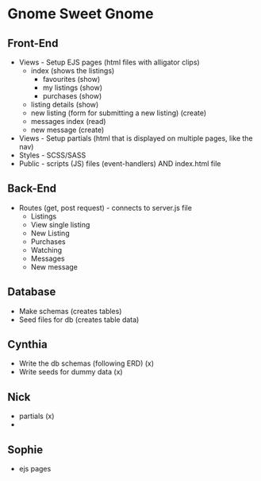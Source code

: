 # Gnome Sweet Gnome 

## Front-End
- Views - Setup EJS pages (html files with alligator clips)
  - index (shows the listings)
    - favourites (show)
    - my listings (show)
    - purchases (show)
  - listing details (show)
  - new listing (form for submitting a new listing) (create)
  - messages index (read)
  - new message (create)
- Views - Setup partials (html that is displayed on multiple pages, like the nav)
- Styles - SCSS/SASS 
- Public - scripts (JS) files (event-handlers) AND index.html file 

## Back-End
- Routes (get, post request) - connects to server.js file 
  - Listings
  - View single listing
  - New Listing 
  - Purchases
  - Watching
  - Messages
  - New message

## Database
- Make schemas (creates tables)
- Seed files for db (creates table data)

## Cynthia 
- Write the db schemas (following ERD) (x)
- Write seeds for dummy data (x)

## Nick
- partials (x)
- 

## Sophie
- ejs pages 
